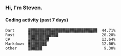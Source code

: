### Hi, I'm Steven.

#### Coding activity (past 7 days)
```
Dart      ▓▓▓▓▓▓▓▓▓▓▓▓▓▓▓▓▓▓▓▓▓▓▓▓▓▓▓▓▓▓  44.71%
Rust      ▓▓▓▓▓▓▓▓▓▓▓▓▓                   20.28%
C#        ▓▓▓▓▓▓▓▓▓                       13.64%
Markdown  ▓▓▓▓▓▓▓▓                        12.06%
other     ▓▓▓▓▓▓                           9.30%
```

